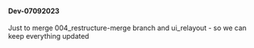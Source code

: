 #### Dev-07092023
Just to merge 004_restructure-merge branch and ui_relayout - so we can keep everything updated
